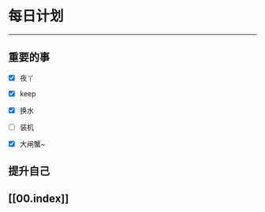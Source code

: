 
# 每日计划
---
## 重要的事

- [x]    夜丫
- [x]   keep
- [x]  换水
- [ ] 装机
- [x] 大闸蟹~



## 提升自己

  



## [[00.index]]










